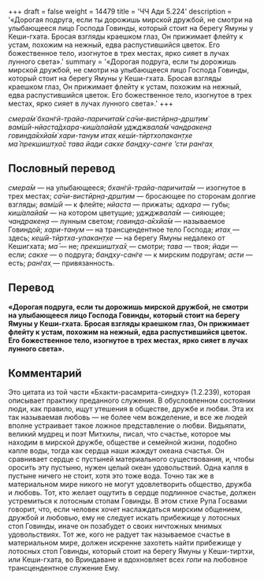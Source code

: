 +++
draft = false
weight = 14479
title = 'ЧЧ Ади 5.224'
description = '«Дорогая подруга, если ты дорожишь мирской дружбой, не смотри на улыбающееся лицо Господа Говинды, который стоит на берегу Ямуны у Кеши-гхата. Бросая взгляды краешком глаз, Он прижимает флейту к устам, похожим на нежный, едва распустившийся цветок. Его божественное тело, изогнутое в трех местах, ярко сияет в лучах лунного света».'
summary = '«Дорогая подруга, если ты дорожишь мирской дружбой, не смотри на улыбающееся лицо Господа Говинды, который стоит на берегу Ямуны у Кеши-гхата. Бросая взгляды краешком глаз, Он прижимает флейту к устам, похожим на нежный, едва распустившийся цветок. Его божественное тело, изогнутое в трех местах, ярко сияет в лучах лунного света».'
+++

_смера̄м̇ бхан̇гӣ-трайа-паричита̄м̇ са̄чи-вистӣрн̣а-др̣шт̣им̇  
вам̇ш́ӣ-нйаста̄дхара-киш́алайа̄м уджджвала̄м̇ чандракен̣а  
говинда̄кхйа̄м̇ хари-танум итах̣ кеш́и-тӣртхопакан̣т̣хе  
ма̄ прекшишт̣ха̄с тава йади сакхе бандху-санге ’сти ран̇гах̣_

## Пословный перевод

_смера̄м_ — на улыбающееся; _бхан̇гӣ_\-_трайа_\-_паричита̄м_ — изогнутое в трех местах; _са̄чи_\-_вистӣрн̣а_\-_др̣шт̣им_ — бросающее по сторонам долгие взгляды; _вам̇ш́ӣ_ — к флейте; _нйаста_ — прижаты; _адхара_ — губы; _киш́алайа̄м_ — на котором цветущие; _уджджвала̄м_ — сияющее; _чандракен̣а_ — лунным светом; _говинда_\-_а̄кхйа̄м_ — называемое Говиндой; _хари_\-_танум_ — на трансцендентное тело Господа; _итах̣_ — здесь; _кеш́ӣ_\-_тӣртха_\-_упакан̣т̣хе_ — на берегу Ямуны недалеко от Кешигхата; _ма̄_ — не; _прекшишт̣ха̄х̣_ — смотри; _тава_ — твоя; _йади_ — если; _сакхе_ — о подруга; _бандху_\-_сан̇ге_ — к мирским подругам; _асти_ — есть; _ран̇гах̣_ — привязанность.

## Перевод

**«Дорогая подруга, если ты дорожишь мирской дружбой, не смотри на улыбающееся лицо Господа Говинды, который стоит на берегу Ямуны у Кеши-гхата. Бросая взгляды краешком глаз, Он прижимает флейту к устам, похожим на нежный, едва распустившийся цветок. Его божественное тело, изогнутое в трех местах, ярко сияет в лучах лунного света».**

## Комментарий

Это цитата из той части «Бхакти-расамрита-синдху» (1.2.239), которая описывает практику преданного служения. В обусловленном состоянии люди, как правило, ищут утешения в обществе, дружбе и любви. Эта их так называемая любовь — не более чем вожделение, и все же людей вполне устраивает такое ложное представление о любви. Видьяпати, великий мудрец и поэт Митхилы, писал, что счастье, которое мы находим в мирской дружбе, обществе и семейной жизни, подобно капле воды, тогда как сердца наши жаждут океана счастья. Он сравнивает сердце с пустыней материального существования, и, чтобы оросить эту пустыню, нужен целый океан удовольствий. Одна капля в пустыне ничего не стоит, хотя это тоже вода. Точно так же в материальном мире никого не могут удовлетворить общество, дружба и любовь. Тот, кто желает ощутить в сердце подлинное счастье, должен устремиться к лотосным стопам Говинды. В этом стихе Рупа Госвами говорит, что, если человек хочет наслаждаться мирским общением, дружбой и любовью, ему не следует искать прибежище у лотосных стоп Говинды, иначе он позабудет о своих ничтожных мнимых удовольствиях. Тот же, кого не радует так называемое счастье в материальном мире, должен искренне захотеть найти прибежище у лотосных стоп Говинды, который стоит на берегу Ямуны у Кеши-тиртхи, или Кеши-гхата, во Вриндаване и вдохновляет всех _гопи_ на любовное трансцендентное служение Ему.
